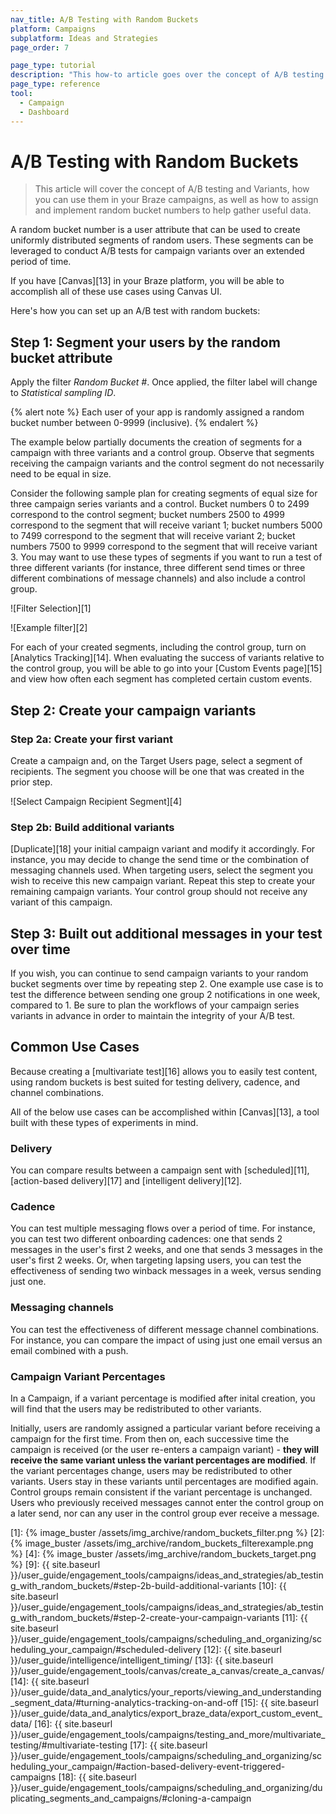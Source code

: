 ```yaml
---
nav_title: A/B Testing with Random Buckets
platform: Campaigns
subplatform: Ideas and Strategies
page_order: 7

page_type: tutorial
description: "This how-to article goes over the concept of A/B testing and variants and how you can use them in your Braze campaigns."
page_type: reference
tool:
  - Campaign
  - Dashboard
---
```


# A/B Testing with Random Buckets

> This article will cover the concept of A/B testing and Variants, how you can use them in your Braze campaigns, as well as how to assign and implement random bucket numbers to help gather useful data.

A random bucket number is a user attribute that can be used to create uniformly distributed segments of random users. These segments can be leveraged to conduct A/B tests for campaign variants over an extended period of time.

If you have [Canvas][13] in your Braze platform, you will be able to accomplish all of these use cases using Canvas UI.

Here's how you can set up an A/B test with random buckets:

## Step 1: Segment your users by the random bucket attribute

Apply the filter *Random Bucket #*. Once applied, the filter label will change to *Statistical sampling ID*.

{% alert note %}
Each user of your app is randomly assigned a random bucket number between 0-9999 (inclusive).
{% endalert %}

The example below partially documents the creation of segments for a campaign with three variants and a control group. Observe that segments receiving the campaign variants and the control segment do not necessarily need to be equal in size.

Consider the following sample plan for creating segments of equal size for three campaign series variants and a control. Bucket numbers 0 to 2499 correspond to the control segment; bucket numbers 2500 to 4999 correspond to the segment that will receive variant 1; bucket numbers 5000 to 7499 correspond to the segment that will receive variant 2; bucket numbers 7500 to 9999 correspond to the segment that will receive variant 3. You may want to use these types of segments if you want to run a test of three different variants (for instance, three different send times or three different combinations of message channels) and also include a control group.

![Filter Selection][1]

![Example filter][2]

For each of your created segments, including the control group, turn on [Analytics Tracking][14]. When evaluating the success of variants relative to the control group, you will be able to go into your [Custom Events page][15] and view how often each segment has completed certain custom events.

## Step 2: Create your campaign variants

### Step 2a: Create your first variant

Create a campaign and, on the Target Users page, select a segment of recipients. The segment you choose will be one that was created in the prior step.

![Select Campaign Recipient Segment][4]

### Step 2b: Build additional variants

[Duplicate][18] your initial campaign variant and modify it accordingly. For instance, you may decide to change the send time or the combination of messaging channels used. When targeting users, select the segment you wish to receive this new campaign variant. Repeat this step to create your remaining campaign variants. Your control group should not receive any variant of this campaign.



## Step 3: Built out additional messages in your test over time

If you wish, you can continue to send campaign variants to your random bucket segments over time by repeating step 2. One example use case is to test the difference between sending one group 2 notifications in one week, compared to 1. Be sure to plan the workflows of your campaign series variants in advance in order to maintain the integrity of your A/B test.



## Common Use Cases

Because creating a [multivariate test][16] allows you to easily test content, using random buckets is best suited for testing delivery, cadence, and channel combinations.

All of the below use cases can be accomplished within [Canvas][13], a tool built with these types of experiments in mind.


### Delivery

You can compare results between a campaign sent with [scheduled][11], [action-based delivery][17] and [intelligent delivery][12].


### Cadence

You can test multiple messaging flows over a period of time. For instance, you can test two different onboarding cadences: one that sends 2 messages in the user's first 2 weeks, and one that sends 3 messages in the user's first 2 weeks. Or, when targeting lapsing users, you can test the effectiveness of sending two winback messages in a week, versus sending just one.


### Messaging channels

You can test the effectiveness of different message channel combinations. For instance, you can compare the impact of using just one email versus an email combined with a push.

### Campaign Variant Percentages

In a Campaign, if a variant percentage is modified after inital creation, you will find that the users may be redistributed to other variants.

Initially, users are randomly assigned a particular variant before receiving a campaign for the first time. From then on, each successive time the campaign is received (or the user re-enters a campaign variant) - __they will receive the same variant unless the variant percentages are modified__. If the variant percentages change, users may be redistributed to other variants. Users stay in these variants until percentages are modified again. Control groups remain consistent if the variant percentage is unchanged. Users who previously received messages cannot enter the control group on a later send, nor can any user in the control group ever receive a message.


[1]: {% image_buster /assets/img_archive/random_buckets_filter.png %}
[2]: {% image_buster /assets/img_archive/random_buckets_filterexample.png %}
[4]: {% image_buster /assets/img_archive/random_buckets_target.png %}
[9]: {{ site.baseurl }}/user_guide/engagement_tools/campaigns/ideas_and_strategies/ab_testing_with_random_buckets/#step-2b-build-additional-variants
[10]: {{ site.baseurl }}/user_guide/engagement_tools/campaigns/ideas_and_strategies/ab_testing_with_random_buckets/#step-2-create-your-campaign-variants
[11]: {{ site.baseurl }}/user_guide/engagement_tools/campaigns/scheduling_and_organizing/scheduling_your_campaign/#scheduled-delivery
[12]: {{ site.baseurl }}/user_guide/intelligence/intelligent_timing/
[13]: {{ site.baseurl }}/user_guide/engagement_tools/canvas/create_a_canvas/create_a_canvas/
[14]: {{ site.baseurl }}/user_guide/data_and_analytics/your_reports/viewing_and_understanding_segment_data/#turning-analytics-tracking-on-and-off
[15]: {{ site.baseurl }}/user_guide/data_and_analytics/export_braze_data/export_custom_event_data/
[16]: {{ site.baseurl }}/user_guide/engagement_tools/campaigns/testing_and_more/multivariate_testing/#multivariate-testing
[17]: {{ site.baseurl }}/user_guide/engagement_tools/campaigns/scheduling_and_organizing/scheduling_your_campaign/#action-based-delivery-event-triggered-campaigns
[18]: {{ site.baseurl }}/user_guide/engagement_tools/campaigns/scheduling_and_organizing/duplicating_segments_and_campaigns/#cloning-a-campaign
